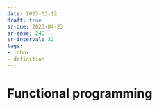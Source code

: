 ```yaml
---
date: 2023-03-12
draft: true
sr-due: 2023-04-23
sr-ease: 248
sr-interval: 32
tags:
- inbox
- definition
---
```


# Functional programming
